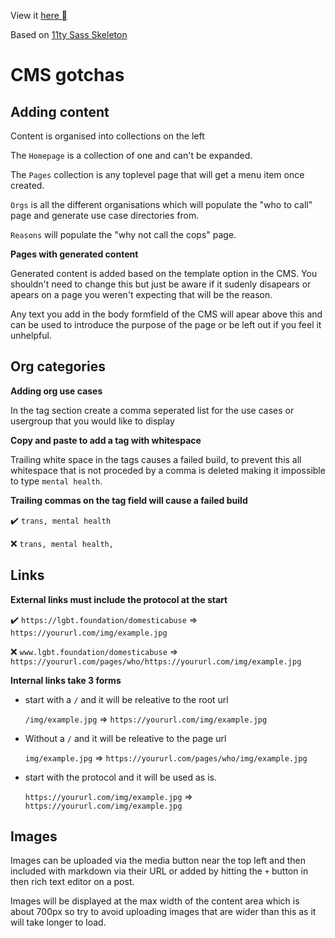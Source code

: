 View it [here ](https://brave-wiles-0c8b95.netlify.app)

Based on [11ty Sass Skeleton](https://github.com/5t3ph/11ty-sass-skeleton)

# CMS gotchas

## Adding content

Content is organised into collections on the left

The `Homepage` is a collection of one and can't be expanded.

The `Pages` collection is any toplevel page that will get a menu item once created.

`Orgs` is all the different organisations which will populate the "who to call" page and generate use case directories from.

`Reasons` will populate the "why not call the cops" page.

**Pages with generated content**

Generated content is added based on the template option in the CMS. You shouldn't need to change this but just be aware if it sudenly disapears or apears on a page you weren't expecting that will be the reason.

Any text you add in the body formfield of the CMS will apear above this and can be used to introduce the purpose of the page or be left out if you feel it unhelpful.

## Org categories

**Adding org use cases**

In the tag section create a comma seperated list for the use cases or usergroup that you would like to display

**Copy and paste to add a tag with whitespace**

Trailing white space in the tags causes a failed build, to prevent this all whitespace that is not proceded by a comma is deleted making it impossible to type `mental health`.

**Trailing commas on the tag field will cause a failed build**

✔️ `trans, mental health`

❌️ `trans, mental health,`

## Links

**External links must include the protocol at the start**

✔️ `https://lgbt.foundation/domesticabuse` => `https://yoururl.com/img/example.jpg`

❌️ `www.lgbt.foundation/domesticabuse` => `https://yoururl.com/pages/who/https://yoururl.com/img/example.jpg`

**Internal links take 3 forms**

- start with a `/` and it will be releative to the root url

  `/img/example.jpg` => `https://yoururl.com/img/example.jpg`

- Without a `/` and it will be releative to the page url

  `img/example.jpg` => `https://yoururl.com/pages/who/img/example.jpg`

- start with the protocol and it will be used as is.

  `https://yoururl.com/img/example.jpg` => `https://yoururl.com/img/example.jpg`

## Images

Images can be uploaded via the media button near the top left and then included with markdown via their URL or added by hitting the `+` button in then rich text editor on a post.

Images will be displayed at the max width of the content area which is about 700px so try to avoid uploading images that are wider than this as it will take longer to load.
